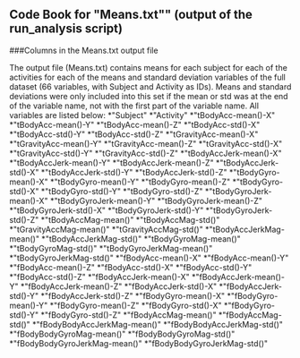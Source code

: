 
## Code Book for "Means.txt"" (output of the run_analysis script)

###Columns in the Means.txt output file

The output file (Means.txt) contains means for each subject for each of the activities for each of the means and standard deviation variables of the full dataset (66 variables, with Subject and Activity as IDs). Means and standard deviations were only included into this set if the mean or std was at the end of the variable name, not with the first part of the variable name. All variables are listed below: 
    *"Subject" 
    *"Activity" 
    *"tBodyAcc-mean()-X" 
    *"tBodyAcc-mean()-Y" 
    *"tBodyAcc-mean()-Z" 
    *"tBodyAcc-std()-X" 
    *"tBodyAcc-std()-Y" 
    *"tBodyAcc-std()-Z" 
    *"tGravityAcc-mean()-X" 
    *"tGravityAcc-mean()-Y" 
    *"tGravityAcc-mean()-Z" 
    *"tGravityAcc-std()-X" 
    *"tGravityAcc-std()-Y" 
    *"tGravityAcc-std()-Z" 
    *"tBodyAccJerk-mean()-X" 
    *"tBodyAccJerk-mean()-Y" 
    *"tBodyAccJerk-mean()-Z" 
    *"tBodyAccJerk-std()-X" 
    *"tBodyAccJerk-std()-Y" 
    *"tBodyAccJerk-std()-Z" 
    *"tBodyGyro-mean()-X" 
    *"tBodyGyro-mean()-Y" 
    *"tBodyGyro-mean()-Z" 
    *"tBodyGyro-std()-X" 
    *"tBodyGyro-std()-Y" 
    *"tBodyGyro-std()-Z" 
    *"tBodyGyroJerk-mean()-X" 
    *"tBodyGyroJerk-mean()-Y" 
    *"tBodyGyroJerk-mean()-Z" 
    *"tBodyGyroJerk-std()-X" 
    *"tBodyGyroJerk-std()-Y" 
    *"tBodyGyroJerk-std()-Z" 
    *"tBodyAccMag-mean()" 
    *"tBodyAccMag-std()" 
    *"tGravityAccMag-mean()" 
    *"tGravityAccMag-std()" 
    *"tBodyAccJerkMag-mean()" 
    *"tBodyAccJerkMag-std()" 
    *"tBodyGyroMag-mean()" 
    *"tBodyGyroMag-std()" 
    *"tBodyGyroJerkMag-mean()" 
    *"tBodyGyroJerkMag-std()" 
    *"fBodyAcc-mean()-X" 
    *"fBodyAcc-mean()-Y" 
    *"fBodyAcc-mean()-Z" 
    *"fBodyAcc-std()-X" 
    *"fBodyAcc-std()-Y" 
    *"fBodyAcc-std()-Z" 
    *"fBodyAccJerk-mean()-X" 
    *"fBodyAccJerk-mean()-Y" 
    *"fBodyAccJerk-mean()-Z" 
    *"fBodyAccJerk-std()-X" 
    *"fBodyAccJerk-std()-Y" 
    *"fBodyAccJerk-std()-Z" 
    *"fBodyGyro-mean()-X" 
    *"fBodyGyro-mean()-Y" 
    *"fBodyGyro-mean()-Z" 
    *"fBodyGyro-std()-X" 
    *"fBodyGyro-std()-Y" 
    *"fBodyGyro-std()-Z" 
    *"fBodyAccMag-mean()" 
    *"fBodyAccMag-std()" 
    *"fBodyBodyAccJerkMag-mean()" 
    *"fBodyBodyAccJerkMag-std()" 
    *"fBodyBodyGyroMag-mean()" 
    *"fBodyBodyGyroMag-std()" 
    *"fBodyBodyGyroJerkMag-mean()" 
    *"fBodyBodyGyroJerkMag-std()"
	
